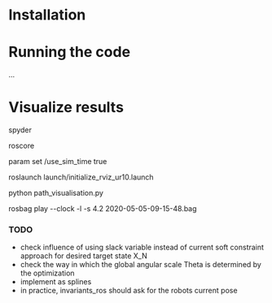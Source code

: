 # Installation



# Running the code

...

# Visualize results


spyder

roscore

param set /use_sim_time true

roslaunch launch/initialize_rviz_ur10.launch

python path_visualisation.py 

rosbag play --clock  -l -s 4.2 2020-05-05-09-15-48.bag 

### TODO

- check influence of using slack variable instead of current soft constraint approach for desired target state X_N
- check the way in which the global angular scale Theta is determined by the optimization
- implement as splines
- in practice, invariants_ros should ask for the robots current pose